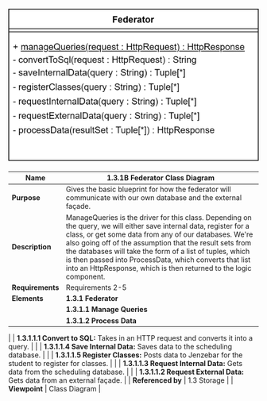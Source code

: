 ![Storage Data Flow](TeamOneFiles/federator_class_diagram.drawio.svg)

| **Name**          | **1.3.1B Federator Class Diagram**                                                                                                                                                                                                                                                                                                                                                                                                     |
|-------------------|-------------------------------------------------------------------------------------------------------------------------------------------------------------------------------------------------------------------------------------------------------------------------------------------------------------------------------------------------------------------------------------------------------------------------------------|
| **Purpose**       | Gives the basic blueprint for how the federator will communicate with our own database and the external façade.                                                                                                                                                                                                                                                                                                                     |
| **Description**   | ManageQueries is the driver for this class. Depending on the query, we will either save internal data, register for a class, or get some data from any of our databases. We're also going off of the assumption that the result sets from the databases will take the form of a list of tuples, which is then passed into ProcessData, which converts that list into an HttpResponse, which is then returned to the logic component. |
| **Requirements**  | Requirements 2-5                                                                                                                                                                                                                                                                                                                                                                                                                      |
| **Elements**      | **1.3.1 Federator**                                                                                                                                                                                                                                                                                                                                                                                                                   |
|                   | **1.3.1.1 Manage Queries**                                                                                                                                                                                                                                                                                                                                                                                                            |
|                   | **1.3.1.2 Process Data** |

|                   | **1.3.1.1.1 Convert to SQL:** Takes in an HTTP request and converts it into a query.                                                                                                                                                                                                                                                                                                                                                 |
|                   | **1.3.1.1.4 Save Internal Data:** Saves data to the scheduling database.                                                                                                                                                                                                                                                                                                                                                             |
|                   | **1.3.1.1.5 Register Classes:** Posts data to Jenzebar for the student to register for classes.                                                                                                                                                                                                                                                                                                                                      |
|                   | **1.3.1.1.3 Request Internal Data:** Gets data from the scheduling database.                                                                                                                                                                                                                                                                                                                                                          |
|                   | **1.3.1.1.2 Request External Data:** Gets data from an external façade.                                                                                                                                                                                                                                                                                                                                                                |
| **Referenced by** | 1.3 Storage                                                                                                                                                                                                                                                                                                                                                                                                                                                                                          |
| **Viewpoint**     | Class Diagram                                                                                                                                                                                                                                                                                                                                                                                                                          |
